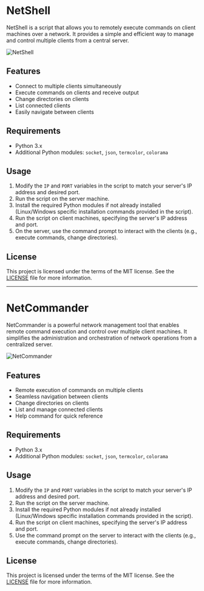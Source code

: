 # NetShell

NetShell is a script that allows you to remotely execute commands on client machines over a network. It provides a simple and efficient way to manage and control multiple clients from a central server.

![NetShell](https://github.com/secnnet/NetControlCenter/assets/17622687/26c64061-2839-4870-ad04-792dca7f80d8)

## Features

- Connect to multiple clients simultaneously
- Execute commands on clients and receive output
- Change directories on clients
- List connected clients
- Easily navigate between clients

## Requirements

- Python 3.x
- Additional Python modules: `socket`, `json`, `termcolor`, `colorama`

## Usage

1. Modify the `IP` and `PORT` variables in the script to match your server's IP address and desired port.
2. Run the script on the server machine.
3. Install the required Python modules if not already installed (Linux/Windows specific installation commands provided in the script).
4. Run the script on client machines, specifying the server's IP address and port.
5. On the server, use the command prompt to interact with the clients (e.g., execute commands, change directories).

## License

This project is licensed under the terms of the MIT license. See the [LICENSE](LICENSE) file for more information.

---

# NetCommander

NetCommander is a powerful network management tool that enables remote command execution and control over multiple client machines. It simplifies the administration and orchestration of network operations from a centralized server.

![NetCommander](https://github.com/secnnet/NetControlCenter/assets/17622687/a8dfd710-1e30-4da8-a922-26a32ec7d5ae)

## Features

- Remote execution of commands on multiple clients
- Seamless navigation between clients
- Change directories on clients
- List and manage connected clients
- Help command for quick reference

## Requirements

- Python 3.x
- Additional Python modules: `socket`, `json`, `termcolor`, `colorama`

## Usage

1. Modify the `IP` and `PORT` variables in the script to match your server's IP address and desired port.
2. Run the script on the server machine.
3. Install the required Python modules if not already installed (Linux/Windows specific installation commands provided in the script).
4. Run the script on client machines, specifying the server's IP address and port.
5. Use the command prompt on the server to interact with the clients (e.g., execute commands, change directories).

## License

This project is licensed under the terms of the MIT license. See the [LICENSE](LICENSE) file for more information.
